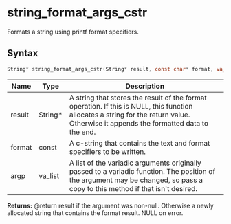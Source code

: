 # string_format_args_cstr

Formats a string using printf format specifiers.

## Syntax

```c
String* string_format_args_cstr(String* result, const char* format, va_list argp);
```

| Name | Type | Description |
| --- | --- | --- |
| result | String* | A string that stores the result of the format operation. If this is NULL, this function allocates a string for the return value. Otherwise it appends the formatted data to the end. |
| format | const | A c-string that contains the text and format specifiers to be written. |
| argp | va_list | A list of the variadic arguments originally passed to a variadic function. The position of the argument may be changed, so pass a copy to this method if that isn't desired. |

**Returns:** @return result if the argument was non-null. Otherwise a newly allocated string that contains the format result. NULL on error.

